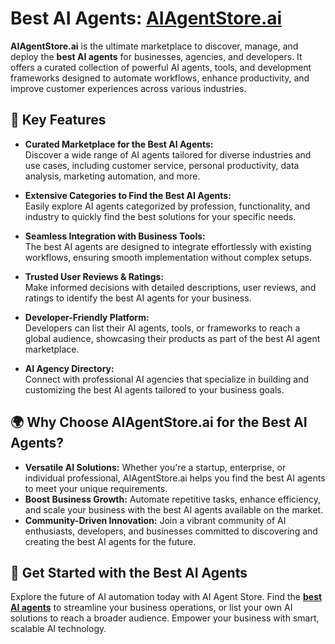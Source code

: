 # Best AI Agents: [AIAgentStore.ai](https://aiagentstore.ai)

**AIAgentStore.ai** is the ultimate marketplace to discover, manage, and deploy the **best AI agents** for businesses, agencies, and developers. It offers a curated collection of powerful AI agents, tools, and development frameworks designed to automate workflows, enhance productivity, and improve customer experiences across various industries.

## 🚀 Key Features

- **Curated Marketplace for the Best AI Agents:**  
  Discover a wide range of AI agents tailored for diverse industries and use cases, including customer service, personal productivity, data analysis, marketing automation, and more.

- **Extensive Categories to Find the Best AI Agents:**  
  Easily explore AI agents categorized by profession, functionality, and industry to quickly find the best solutions for your specific needs.

- **Seamless Integration with Business Tools:**  
  The best AI agents are designed to integrate effortlessly with existing workflows, ensuring smooth implementation without complex setups.

- **Trusted User Reviews & Ratings:**  
  Make informed decisions with detailed descriptions, user reviews, and ratings to identify the best AI agents for your business.

- **Developer-Friendly Platform:**  
  Developers can list their AI agents, tools, or frameworks to reach a global audience, showcasing their products as part of the best AI agent marketplace.

- **AI Agency Directory:**  
  Connect with professional AI agencies that specialize in building and customizing the best AI agents tailored to your business goals.

## 🌍 Why Choose AIAgentStore.ai for the Best AI Agents?

- **Versatile AI Solutions:** Whether you're a startup, enterprise, or individual professional, AIAgentStore.ai helps you find the best AI agents to meet your unique requirements.
- **Boost Business Growth:** Automate repetitive tasks, enhance efficiency, and scale your business with the best AI agents available on the market.
- **Community-Driven Innovation:** Join a vibrant community of AI enthusiasts, developers, and businesses committed to discovering and creating the best AI agents for the future.

## 🔗 Get Started with the Best AI Agents

Explore the future of AI automation today with AI Agent Store. Find the **[best AI agents](https://aiagentstore.ai/?utm_source=chatgpt.com)** to streamline your business operations, or list your own AI solutions to reach a broader audience. Empower your business with smart, scalable AI technology.

